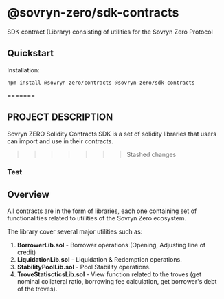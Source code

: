 # @sovryn-zero/sdk-contracts
  SDK contract (Library) consisting of utilities for the Sovryn Zero Protocol

## Quickstart
  Installation:

  ```shell 
  npm install @sovryn-zero/contracts @sovryn-zero/sdk-contracts
  ```
=======
## PROJECT DESCRIPTION
  Sovryn ZERO Solidity Contracts SDK is a set of solidity libraries that users can import and use in their contracts.
>>>>>>> Stashed changes

### **Test**
<!-- How to run all the tests, e.g. local, testnet, forked mainnet; as well as solidity contracts coverage reportn - use package.json scripts and hardhat tasks for that -->

## Overview
  All contracts are in the form of libraries, each one containing set of functionalities related to utilities of the Sovryn Zero ecosystem.

  The library cover several major utilities such as:

  1. **BorrowerLib.sol** - Borrower operations (Opening, Adjusting line of credit)
  2. **LiquidationLib.sol** - Liquidation & Redemption operations.
  3. **StabilityPoolLib.sol** - Pool Stability operations.
  4. **TroveStatiscticsLib.sol** - View function related to the troves (get nominal collateral ratio, borrowing fee calculation, get borrower's debt of the troves).